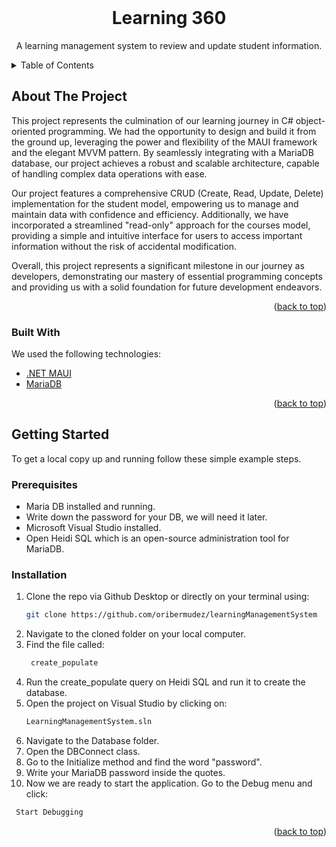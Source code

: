 <!-- PROJECT LOGO -->
<br />
<div align="center">
  <h1 align="center">Learning 360</h1>
  <p align="center">
    A learning management system to review and update student information. 
  </p>
</div>



<!-- TABLE OF CONTENTS -->
<details>
  <summary>Table of Contents</summary>
  <ol>
    <li>
      <a href="#about-the-project">About The Project</a>
      <ul>
        <li><a href="#built-with">Built With</a></li>
      </ul>
    </li>
    <li>
      <a href="#getting-started">Getting Started</a>
      <ul>
        <li><a href="#prerequisites">Prerequisites</a></li>
        <li><a href="#installation">Installation</a></li>
      </ul>
    </li>
  </ol>
</details>



<!-- ABOUT THE PROJECT -->
## About The Project

This project represents the culmination of our learning journey in C# object-oriented programming. We had the opportunity to design and build it from the ground up, leveraging the power and flexibility of the MAUI framework and the elegant MVVM pattern. By seamlessly integrating with a MariaDB database, our project achieves a robust and scalable architecture, capable of handling complex data operations with ease.

Our project features a comprehensive CRUD (Create, Read, Update, Delete) implementation for the student model, empowering us to manage and maintain data with confidence and efficiency. Additionally, we have incorporated a streamlined "read-only" approach for the courses model, providing a simple and intuitive interface for users to access important information without the risk of accidental modification.

Overall, this project represents a significant milestone in our journey as developers, demonstrating our mastery of essential programming concepts and providing us with a solid foundation for future development endeavors.

<p align="right">(<a href="#readme-top">back to top</a>)</p>



### Built With

We used the following technologies:

* [.NET MAUI][Maui-url]
* [MariaDB][Maria-url]

<p align="right">(<a href="#readme-top">back to top</a>)</p>


<!-- GETTING STARTED -->
## Getting Started

To get a local copy up and running follow these simple example steps.

### Prerequisites

* Maria DB installed and running.
* Write down the password for your DB, we will need it later.
* Microsoft Visual Studio installed.
* Open Heidi SQL which is an open-source administration tool for MariaDB.

### Installation

1. Clone the repo via Github Desktop or directly on your terminal using:
   ```sh
   git clone https://github.com/oribermudez/learningManagementSystem
   ```
2. Navigate to the cloned folder on your local computer.
3. Find the file called:
   ```sh
    create_populate
   ```
4. Run the create_populate query on Heidi SQL and run it to create the database.
5. Open the project on Visual Studio by clicking on:
   ```sh
   LearningManagementSystem.sln
   ```
6. Navigate to the Database folder. 
7. Open the DBConnect class.
8. Go to the Initialize method and find the word "password".
9. Write your MariaDB password inside the quotes.
10. Now we are ready to start the application. Go to the Debug menu and click:
  ```sh
   Start Debugging
   ```


<p align="right">(<a href="#readme-top">back to top</a>)</p>

<!-- MARKDOWN LINKS & IMAGES -->
[product-screenshot]: images/screenshot.png
[Maui-url]: https://learn.microsoft.com/en-us/dotnet/maui/?view=net-maui-7.0
[Maria-url]: https://mariadb.org/